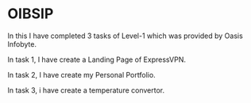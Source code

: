 # OIBSIP
In this I have completed 3 tasks of Level-1 which was provided by Oasis Infobyte.

In task 1, I have create a Landing Page of ExpressVPN.

In task 2, I have create my Personal Portfolio.

In task 3, i have create a temperature convertor.
